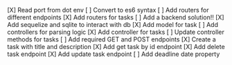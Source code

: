 [X] Read port from dot env
[ ] Convert to es6 syntax
[ ] Add routers for different endpoints
    [X] Add routers for tasks
[ ] Add a backend solution!!
    [X] Add sequelize and sqlite to interact with db
    [X] Add model for task
[ ] Add controllers for parsing logic
    [X] Add controller for tasks
    [ ] Update controller methods for tasks
[ ] Add required GET and POST endpoints
    [X] Create a task with title and description
    [X] Add get task by id endpoint
    [X] Add delete task endpoint
    [X] Add update task endpoint
    [ ] Add deadline date property